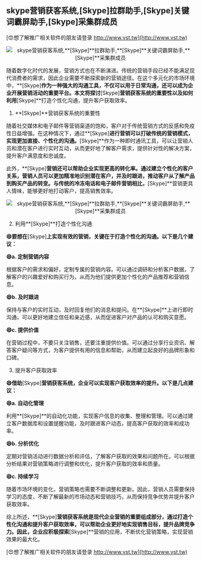 ## **skype营销获客系统,**[Skype]**拉群助手,**[Skype]**关键词霸屏助手,**[Skype]**采集群成员**

[😍想了解推广相关软件的朋友请登录 http://www.vst.tw](http://www.vst.tw)

 <center><img src="https://vst.tw/MP4/tuiguang/png/8.png" alt="skype营销获客系统,**[Skype]**拉群助手,**[Skype]**关键词霸屏助手,**[Skype]**采集群成员"></center>

随着数字化时代的发展，营销方式也在不断演进。传统的营销手段已经不能满足现代消费者的需求，因此企业需要不断探索新的营销途径。在这个多元化的市场环境中，**[Skype]**作为一种强大的沟通工具，不仅可以用于日常沟通，还可以成为企业开展营销活动的重要平台。本文将探讨**[Skype]**营销获客系统的重要性以及如何利用**[Skype]**打造个性化沟通，提升客户获取效率。

1. **[Skype]**营销获客系统的重要性

随着社交媒体和电子邮件等营销渠道的饱和，客户对于传统营销方式的反感和免疫性日益增强。在这种情况下，通过**[Skype]**进行营销可以打破传统的营销模式，实现更加直接、个性化的沟通。**[Skype]**作为一种即时通讯工具，可以让营销人员和潜在客户进行实时互动，从而更好地了解客户需求，提供针对性的解决方案，提升客户满意度和忠诚度。

此外，**[Skype]**营销还可以帮助企业实现更高的转化率。通过建立个性化的客户关系，营销人员可以更加精准地识别潜在客户，并及时跟进，推动客户从了解产品到购买产品的转变。与传统的冷冻电话和电子邮件营销相比，**[Skype]**营销更具人情味，能够更好地打动客户，提高销售效率。

 <center><img src="https://vst.tw/MP4/tuiguang/png/2.png" alt="skype营销获客系统,**[Skype]**拉群助手,**[Skype]**关键词霸屏助手,**[Skype]**采集群成员"></center>

2. 利用**[Skype]**打造个性化沟通

**😄要想在**[Skype]**上实现有效的营销，关键在于打造个性化的沟通。以下是几个建议：**

**😄a. 定制营销内容**

根据客户的需求和偏好，定制专属的营销内容。可以通过调研和分析客户数据，了解客户的兴趣爱好和购买行为，从而为他们提供更加个性化的产品推荐和营销信息。

**😄b. 及时跟进**

保持与客户的实时互动，及时回复他们的消息和提问。在**[Skype]**上进行即时沟通，可以更好地建立信任和亲近感，从而促进客户对产品的认可和购买意愿。

**😄c. 提供价值**

在营销过程中，不要只关注销售，还要注重提供价值。可以通过分享行业资讯、解答客户疑问等方式，为客户提供有用的信息和帮助，从而建立起良好的品牌形象和口碑。

3. 提升客户获取效率

**😄借助**[Skype]**营销获客系统，企业可以实现客户获取效率的提升。以下是几点建议：**

**😄a. 自动化管理**

利用**[Skype]**的自动化功能，实现客户信息的收集、整理和管理。可以通过建立客户数据库和设置提醒功能，及时跟进客户动态，提高客户获取的效率和成功率。

**😄b. 分析优化**

定期对营销活动进行数据分析和评估，了解客户获取的效果和问题所在。可以根据分析结果对营销策略进行调整和优化，提升客户获取的效率和质量。

**😄c. 持续学习**

随着市场环境的变化，营销策略也需要不断调整和更新。因此，营销人员需要保持学习的态度，不断了解最新的市场动态和营销技巧，从而保持竞争优势并提升客户获取效率。

综上所述，**[Skype]**营销获客系统是现代企业营销的重要组成部分，通过打造个性化沟通和提升客户获取效率，可以帮助企业更好地实现销售目标，提升品牌竞争力。因此，企业应积极探索**[Skype]**营销的应用，不断优化营销策略，实现营销效果的最大化。

[😍想了解推广相关软件的朋友请登录 http://www.vst.tw](http://www.vst.tw)



